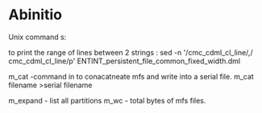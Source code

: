 # Abinitio

Unix command s:

to print the range of lines between 2 strings :
sed -n '/cmc_cdml_cl_line/,/ cmc_cdml_cl_line/p' ENTINT_persistent_file_common_fixed_width.dml

m_cat -command in to conacatneate mfs and write into a serial file.
m_cat filename >serial filename

m_expand - list all partitions
m_wc - total bytes of mfs files.
